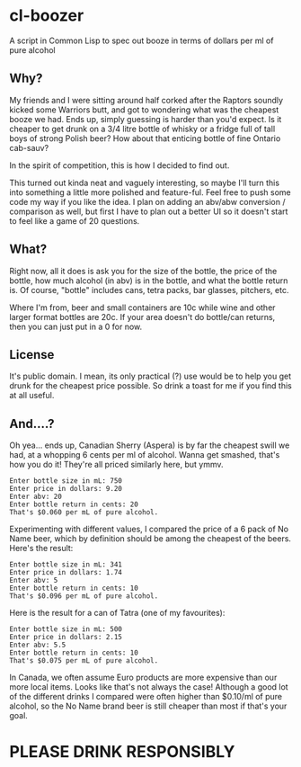 # cl-boozer
A script in Common Lisp to spec out booze in terms of dollars per ml of pure alcohol

## Why?

My friends and I were sitting around half corked after the Raptors soundly kicked some Warriors butt, and got to wondering what was the cheapest booze we had. Ends up, simply guessing is harder than you'd expect. Is it cheaper to get drunk on a 3/4 litre bottle of whisky or a fridge full of tall boys of strong Polish beer? How about that enticing bottle of fine Ontario cab-sauv?

In the spirit of competition, this is how I decided to find out.

This turned out kinda neat and vaguely interesting, so maybe I'll turn this into something a little more polished and feature-ful. Feel free to push some code my way if you like the idea. I plan on adding an abv/abw conversion / comparison as well, but first I have to plan out a better UI so it doesn't start to feel like a game of 20 questions. 

## What?

Right now, all it does is ask you for the size of the bottle, the price of the bottle, how much alcohol (in abv) is in the bottle, and what the bottle return is. Of course, "bottle" includes cans, tetra packs, bar glasses, pitchers, etc. 

Where I'm from, beer and small containers are 10c while wine and other larger format bottles are 20c. If your area doesn't do bottle/can returns, then you can just put in a 0 for now.

## License

It's public domain. I mean, its only practical (?) use would be to help you get drunk for the cheapest price possible. So drink a toast for me if you find this at all useful.

## And....?

Oh yea... ends up, Canadian Sherry (Aspera) is by far the cheapest swill we had, at a whopping 6 cents per ml of alcohol. Wanna get smashed, that's how you do it! They're all priced similarly here, but ymmv.

```
Enter bottle size in mL: 750
Enter price in dollars: 9.20
Enter abv: 20
Enter bottle return in cents: 20
That's $0.060 per mL of pure alcohol.
```

Experimenting with different values, I compared the price of a 6 pack of No Name beer, which by definition should be among the cheapest of the beers. Here's the result:

```
Enter bottle size in mL: 341
Enter price in dollars: 1.74
Enter abv: 5
Enter bottle return in cents: 10
That's $0.096 per mL of pure alcohol.
```

Here is the result for a can of Tatra (one of my favourites):

```
Enter bottle size in mL: 500
Enter price in dollars: 2.15
Enter abv: 5.5
Enter bottle return in cents: 10
That's $0.075 per mL of pure alcohol.
```

In Canada, we often assume Euro products are more expensive than our more local items. Looks like that's not always the case! Although a good lot of the different drinks I compared were often higher than $0.10/ml of pure alcohol, so the No Name brand beer is still cheaper than most if that's your goal.

# PLEASE DRINK RESPONSIBLY

